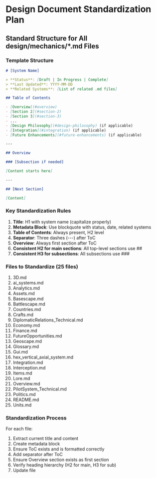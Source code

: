 # Design Document Standardization Plan

## Standard Structure for All design/mechanics/*.md Files

### Template Structure

```markdown
# [System Name]

> **Status**: [Draft | In Progress | Complete]  
> **Last Updated**: YYYY-MM-DD  
> **Related Systems**: [List of related .md files]

## Table of Contents

- [Overview](#overview)
- [Section 2](#section-2)
- [Section 3](#section-3)
- ...
- [Design Philosophy](#design-philosophy) (if applicable)
- [Integration](#integration) (if applicable)
- [Future Enhancements](#future-enhancements) (if applicable)

---

## Overview

### [Subsection if needed]

[Content starts here]

---

## [Next Section]

[Content]
```

### Key Standardization Rules

1. **Title**: H1 with system name (capitalize properly)
2. **Metadata Block**: Use blockquote with status, date, related systems
3. **Table of Contents**: Always present, H2 level
4. **Separator**: Three dashes (---) after ToC
5. **Overview**: Always first section after ToC
6. **Consistent H2 for main sections**: All top-level sections use ##
7. **Consistent H3 for subsections**: All subsections use ###

### Files to Standardize (25 files)

1. 3D.md
2. ai_systems.md
3. Analytics.md
4. Assets.md
5. Basescape.md
6. Battlescape.md
7. Countries.md
8. Crafts.md
9. DiplomaticRelations_Technical.md
10. Economy.md
11. Finance.md
12. FutureOpportunities.md
13. Geoscape.md
14. Glossary.md
15. Gui.md
16. hex_vertical_axial_system.md
17. Integration.md
18. Interception.md
19. Items.md
20. Lore.md
21. Overview.md
22. PilotSystem_Technical.md
23. Politics.md
24. README.md
25. Units.md

### Standardization Process

For each file:
1. Extract current title and content
2. Create metadata block
3. Ensure ToC exists and is formatted correctly
4. Add separator after ToC
5. Ensure Overview section exists as first section
6. Verify heading hierarchy (H2 for main, H3 for sub)
7. Update file


